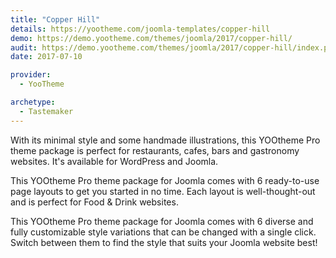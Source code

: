 ```yaml
---
title: "Copper Hill"
details: https://yootheme.com/joomla-templates/copper-hill
demo: https://demo.yootheme.com/themes/joomla/2017/copper-hill/
audit: https://demo.yootheme.com/themes/joomla/2017/copper-hill/index.php/zoo-zoo/blog-zoo
date: 2017-07-10

provider:
  - YooTheme

archetype:
  - Tastemaker
---
```


With its minimal style and some handmade illustrations, this YOOtheme Pro theme package is perfect for restaurants, cafes, bars and gastronomy websites. It's available for WordPress and Joomla.

This YOOtheme Pro theme package for Joomla comes with 6 ready-to-use page layouts to get you started in no time. Each layout is well-thought-out and is perfect for Food & Drink websites.

This YOOtheme Pro theme package for Joomla comes with 6 diverse and fully customizable style variations that can be changed with a single click. Switch between them to find the style that suits your Joomla website best!
